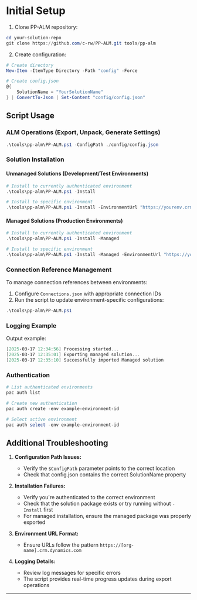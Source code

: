 # Initial Setup

1. Clone PP-ALM repository:

```powershell
cd your-solution-repo
git clone https://github.com/c-rw/PP-ALM.git tools/pp-alm
```

2. Create configuration:

```powershell
# Create directory
New-Item -ItemType Directory -Path "config" -Force

# Create config.json
@{
    SolutionName = "YourSolutionName"
} | ConvertTo-Json | Set-Content "config/config.json"
```

## Script Usage

### ALM Operations (Export, Unpack, Generate Settings)

```powershell
.\tools\pp-alm\PP-ALM.ps1 -ConfigPath ./config/config.json
```

### Solution Installation

#### Unmanaged Solutions (Development/Test Environments)

```powershell
# Install to currently authenticated environment
.\tools\pp-alm\PP-ALM.ps1 -Install

# Install to specific environment
.\tools\pp-alm\PP-ALM.ps1 -Install -EnvironmentUrl "https://yourenv.crm.dynamics.com"
```

#### Managed Solutions (Production Environments)

```powershell
# Install to currently authenticated environment
.\tools\pp-alm\PP-ALM.ps1 -Install -Managed

# Install to specific environment
.\tools\pp-alm\PP-ALM.ps1 -Install -Managed -EnvironmentUrl "https://yourenv.crm.dynamics.com"
```

### Connection Reference Management

To manage connection references between environments:

1. Configure `Connections.json` with appropriate connection IDs
2. Run the script to update environment-specific configurations:

```powershell
.\tools\pp-alm\PP-ALM.ps1
```

### Logging Example

Output example:

```powershell
[2025-03-17 12:34:56] Processing started...
[2025-03-17 12:35:01] Exporting managed solution...
[2025-03-17 12:35:10] Successfully imported Managed solution
```

### Authentication

```powershell
# List authenticated environments
pac auth list

# Create new authentication
pac auth create -env example-environment-id

# Select active environment
pac auth select -env example-environment-id
```

## Additional Troubleshooting

1. **Configuration Path Issues:**
   - Verify the `$ConfigPath` parameter points to the correct location
   - Check that config.json contains the correct SolutionName property

2. **Installation Failures:**
   - Verify you're authenticated to the correct environment
   - Check that the solution package exists or try running without `-Install` first
   - For managed installation, ensure the managed package was properly exported

3. **Environment URL Format:**
   - Ensure URLs follow the pattern `https://[org-name].crm.dynamics.com`

4. **Logging Details:**
   - Review log messages for specific errors
   - The script provides real-time progress updates during export operations

---
